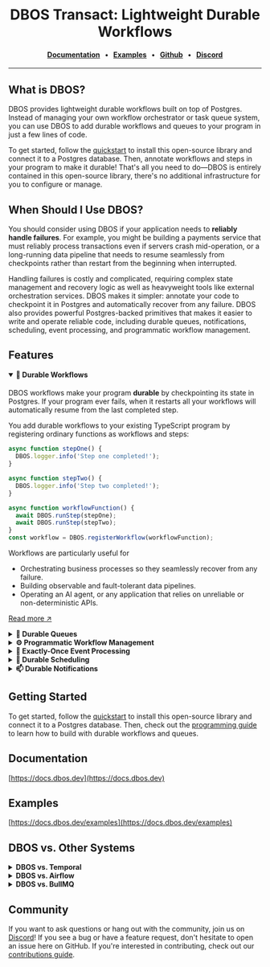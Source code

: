 <div align="center">

# DBOS Transact: Lightweight Durable Workflows

#### [Documentation](https://docs.dbos.dev/) &nbsp;&nbsp;•&nbsp;&nbsp; [Examples](https://docs.dbos.dev/examples) &nbsp;&nbsp;•&nbsp;&nbsp; [Github](https://github.com/dbos-inc) &nbsp;&nbsp;•&nbsp;&nbsp; [Discord](https://discord.com/invite/jsmC6pXGgX)

</div>

---

## What is DBOS?

DBOS provides lightweight durable workflows built on top of Postgres.
Instead of managing your own workflow orchestrator or task queue system, you can use DBOS to add durable workflows and queues to your program in just a few lines of code.

To get started, follow the [quickstart](https://docs.dbos.dev/quickstart) to install this open-source library and connect it to a Postgres database.
Then, annotate workflows and steps in your program to make it durable!
That's all you need to do&mdash;DBOS is entirely contained in this open-source library, there's no additional infrastructure for you to configure or manage.

## When Should I Use DBOS?

You should consider using DBOS if your application needs to **reliably handle failures**.
For example, you might be building a payments service that must reliably process transactions even if servers crash mid-operation, or a long-running data pipeline that needs to resume seamlessly from checkpoints rather than restart from the beginning when interrupted.

Handling failures is costly and complicated, requiring complex state management and recovery logic as well as heavyweight tools like external orchestration services.
DBOS makes it simpler: annotate your code to checkpoint it in Postgres and automatically recover from any failure.
DBOS also provides powerful Postgres-backed primitives that makes it easier to write and operate reliable code, including durable queues, notifications, scheduling, event processing, and programmatic workflow management.

## Features

<details open><summary><strong>💾 Durable Workflows</strong></summary>

####

DBOS workflows make your program **durable** by checkpointing its state in Postgres.
If your program ever fails, when it restarts all your workflows will automatically resume from the last completed step.

You add durable workflows to your existing TypeScript program by registering ordinary functions as workflows and steps:

```ts
async function stepOne() {
  DBOS.logger.info('Step one completed!');
}

async function stepTwo() {
  DBOS.logger.info('Step two completed!');
}

async function workflowFunction() {
  await DBOS.runStep(stepOne);
  await DBOS.runStep(stepTwo);
}
const workflow = DBOS.registerWorkflow(workflowFunction);
```

Workflows are particularly useful for

- Orchestrating business processes so they seamlessly recover from any failure.
- Building observable and fault-tolerant data pipelines.
- Operating an AI agent, or any application that relies on unreliable or non-deterministic APIs.

[Read more ↗️](https://docs.dbos.dev/typescript/tutorials/workflow-tutorial)

</details>

<details><summary><strong>📒 Durable Queues</strong></summary>

####

DBOS queues help you **durably** run tasks in the background.
You can enqueue a task (which can be a single step or an entire workflow) from a durable workflow and one of your processes will pick it up for execution.
DBOS manages the execution of your tasks: it guarantees that tasks complete, and that their callers get their results without needing to resubmit them, even if your application is interrupted.

Queues also provide flow control, so you can limit the concurrency of your tasks on a per-queue or per-process basis.
You can also set timeouts for tasks, rate limit how often queued tasks are executed, deduplicate tasks, or prioritize tasks.

You can add queues to your workflows in just a couple lines of code.
They don't require a separate queueing service or message broker&mdash;just Postgres.

```ts
import { DBOS, WorkflowQueue } from '@dbos-inc/dbos-sdk';

const queue = new WorkflowQueue('example_queue');

async function taskFunction(task) {
  // ...
}
const taskWorkflow = DBOS.registerWorkflow(taskFunction, { name: 'taskWorkflow' });

async function queueFunction(tasks) {
  const handles = [];

  // Enqueue each task so all tasks are processed concurrently.
  for (const task of tasks) {
    handles.push(await DBOS.startWorkflow(taskWorkflow, { queueName: queue.name })(task));
  }

  // Wait for each task to complete and retrieve its result.
  // Return the results of all tasks.
  const results = [];
  for (const h of handles) {
    results.push(await h.getResult());
  }
  return results;
}
const queueWorkflow = DBOS.registerWorkflow(queueFunction, { name: 'queueWorkflow' });
```

[Read more ↗️](https://docs.dbos.dev/typescript/tutorials/queue-tutorial)

</details>

<details><summary><strong>⚙️ Programmatic Workflow Management</strong></summary>

####

Your workflows are stored as rows in a Postgres table, so you have full programmatic control over them.
Write scripts to query workflow executions, batch pause or resume workflows, or even restart failed workflows from a specific step.
Handle bugs or failures that affect thousands of workflows with power and flexibility.

```ts
// Create a DBOS client connected to your Postgres database
const client = await DBOSClient.create({ systemDatabaseUrl: process.env.DBOS_SYSTEM_DATABASE_URL! });

// Find all workflows that errored between 3:00 and 5:00 AM UTC on 2025-04-22
const workflows = await DBOS.listWorkflows({
  status: 'ERROR',
  startTime: '2025-04-22T03:00:00Z',
  endTime: '2025-04-22T05:00:00Z',
});

for (const workflow of workflows) {
  // Check which workflows failed due to an outage in a service called from Step 2
  const steps = await DBOS.listWorkflowSteps(workflow.workflowID);
  if (steps.length >= 3 && steps[2].error instanceof ServiceOutage) {
    // To recover from the outage, restart those workflows from Step 2
    await DBOS.forkWorkflow(workflow.workflowID, 2);
  }
}
```

[Read more ↗️](https://docs.dbos.dev/typescript/reference/client)

</details>

<details><summary><strong>🎫 Exactly-Once Event Processing</strong></summary>

####

Use DBOS to build reliable webhooks, event listeners, or Kafka consumers by starting a workflow exactly-once in response to an event.
Acknowledge the event immediately while reliably processing it in the background.

For example:

```ts
async function handleMessage(request: Request): void {
  const eventId = request.body['event_id'];
  // Use the event ID as an idempotency key to start the workflow exactly-once
  await DBOS.startWorkflow(messageWorkflow, { workflowID: eventId })(request.body['event']);
}
```

[Read more ↗️](https://docs.dbos.dev/typescript/tutorials/workflow-tutorial)

</details>

<details><summary><strong>📅 Durable Scheduling</strong></summary>

####

Schedule workflows using cron syntax, or use durable sleep to pause workflows for as long as you like (even days or weeks) before executing.

You can schedule a workflow ina single line of code:

```ts
async function scheduledFunction(schedTime: Date, startTime: Date) {
  DBOS.logger.info(`I am a workflow scheduled to run every 30 seconds`);
}

const scheduledWorkflow = DBOS.registerWorkflow(scheduledFunction);
DBOS.registerScheduled(scheduledWorkflow, { crontab: '*/30 * * * * *' });
```

You can add a durable sleep to any workflow with a single line of code.
It stores its wakeup time in Postgres so the workflow sleeps through any interruption or restart, then always resumes on schedule.

```ts
async function reminderWorkflowFunction(email: string, timeToSleep: number): Promise<void> {
  await DBOS.runStep(() => sendConfirmationEmail(email));
  await DBOS.sleep(timeToSleep);
  await DBOS.runStep(() => sendReminderEmail(email));
}
const reminderWorkflow = DBOS.registerWorkflow(reminderWorkflowFunction);
```

[Read more ↗️](https://docs.dbos.dev/typescript/tutorials/scheduled-workflows)

</details>

<details><summary><strong>📫 Durable Notifications</strong></summary>

####

Pause your workflow executions until a notification is received, or emit events from your workflow to send progress updates to external clients.
All notifications are stored in Postgres, so they can be sent and received with exactly-once semantics.
Set durable timeouts when waiting for events, so you can wait for as long as you like (even days or weeks) through interruptions or restarts, then resume once a notification arrives or the timeout is reached.

For example, build a reliable billing workflow that durably waits for a notification from a payments service, processing it exactly-once:

```ts
async function billingWorkflowFunction(): Promise<void> {
  // ... Calculate the charge, then submit the bill to a payments service
  const paymentStatus = await DBOS.recv<string>(PAYMENT_STATUS, paymentServiceTimeout);
  if (paymentStatus !== null && paymentStatus === 'paid') {
    // ... Handle a successful payment.
  } else {
    // ... Handle a failed payment or timeout.
  }
}
const billingWorkflow = DBOS.registerWorkflow(billingWorkflowFunction);
```

</details>

## Getting Started

To get started, follow the [quickstart](https://docs.dbos.dev/quickstart) to install this open-source library and connect it to a Postgres database.
Then, check out the [programming guide](https://docs.dbos.dev/typescript/programming-guide) to learn how to build with durable workflows and queues.

## Documentation

[https://docs.dbos.dev](https://docs.dbos.dev)

## Examples

[https://docs.dbos.dev/examples](https://docs.dbos.dev/examples)

## DBOS vs. Other Systems

<details><summary><strong>DBOS vs. Temporal</strong></summary>

####

Both DBOS and Temporal provide durable execution, but DBOS is implemented in a lightweight Postgres-backed library whereas Temporal is implemented in an externally orchestrated server.

You can add DBOS to your program by installing this open-source library, connecting it to Postgres, and annotating workflows and steps.
By contrast, to add Temporal to your program, you must rearchitect your program to move your workflows and steps (activities) to a Temporal worker, configure a Temporal server to orchestrate those workflows, and access your workflows only through a Temporal client.
[This blog post](https://www.dbos.dev/blog/durable-execution-coding-comparison) makes the comparison in more detail.

**When to use DBOS:** You need to add durable workflows to your applications with minimal rearchitecting, or you are using Postgres.

**When to use Temporal:** You don't want to add Postgres to your stack, or you need a language DBOS doesn't support yet.

</details>

<details><summary><strong>DBOS vs. Airflow</strong></summary>

####

DBOS and Airflow both provide workflow abstractions.
Airflow is targeted at data science use cases, providing many out-of-the-box connectors but requiring workflows be written as explicit DAGs and externally orchestrating them from an Airflow cluster.
Airflow is designed for batch operations and does not provide good performance for streaming or real-time use cases.
DBOS is general-purpose, but is often used for data pipelines, allowing developers to write workflows as code and requiring no infrastructure except Postgres.

**When to use DBOS:** You need the flexibility of writing workflows as code, or you need higher performance than Airflow is capable of (particularly for streaming or real-time use cases).

**When to use Airflow:** You need Airflow's ecosystem of connectors.

</details>

<details><summary><strong>DBOS vs. BullMQ</strong></summary>

####

DBOS provides a similar queue abstraction to dedicated queueing systems like BullMQ: you can declare queues, submit tasks to them, and control their flow with concurrency limits, rate limits, timeouts, prioritization, etc.
However, DBOS queues are **durable and Postgres-backed** and integrate with durable workflows.
For example, in DBOS you can write a durable workflow that enqueues a thousand tasks and waits for their results.
DBOS checkpoints the workflow and each of its tasks in Postgres, guaranteeing that even if failures or interruptions occur, the tasks will complete and the workflow will collect their results.
By contrast, BullMQ is Redis-backed and don't provide workflows, so they provide fewer guarantees but better performance.

**When to use DBOS:** You need the reliability of enqueueing tasks from durable workflows.

**When to use BullMQ**: You don't need durability, or you need very high throughput beyond what your Postgres server can support. Also, DBOS queues are push-based, while BullMQ supports strictly pull-based queues.

</details>

## Community

If you want to ask questions or hang out with the community, join us on [Discord](https://discord.gg/fMwQjeW5zg)!
If you see a bug or have a feature request, don't hesitate to open an issue here on GitHub.
If you're interested in contributing, check out our [contributions guide](./CONTRIBUTING.md).
